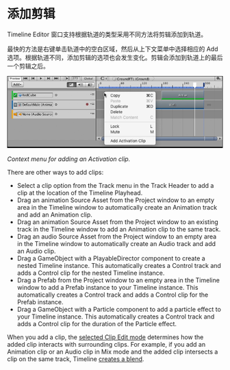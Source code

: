 # 添加剪辑

Timeline Editor 窗口支持根据轨道的类型采用不同方法将剪辑添加到轨道。

最快的方法是右键单击轨道中的空白区域，然后从上下文菜单中选择相应的 Add 选项。根据轨道不同，添加剪辑的选项也会发生变化。剪辑会添加到轨道上的最后一个剪辑之后。

![Context menu for adding an Activation clip](images/timeline_clips_view_adding.png)

_Context menu for adding an Activation clip._

There are other ways to add clips:

- Select a clip option from the Track menu in the Track Header to add a clip at the location of the Timeline Playhead.
- Drag an animation Source Asset from the Project window to an empty area in the Timeline window to automatically create an Animation track and add an Animation clip.
- Drag an animation Source Asset from the Project window to an existing track in the Timeline window to add an Animation clip to the same track.
- Drag an audio Source Asset from the Project window to an empty area in the Timeline window to automatically create an Audio track and add an Audio clip.
- Drag a GameObject with a PlayableDirector component to create a nested Timeline instance. This automatically creates a Control track and adds a Control clip for the nested Timeline instance.
- Drag a Prefab from the Project window to an empty area in the Timeline window to add a Prefab instance to your Timeline instance. This automatically creates a Control track and adds a Control clip for the Prefab instance.
- Drag a GameObject with a Particle component to add a particle effect to your Timeline instance. This automatically creates a Control track and adds a Control clip for the duration of the Particle effect.

When you add a clip, the [selected Clip Edit mode](clp_about) determines how the added clip interacts with surrounding clips. For example, if you add an Animation clip or an Audio clip in Mix mode and the added clip intersects a clip on the same track, Timeline [creates a blend](clp_blend).
